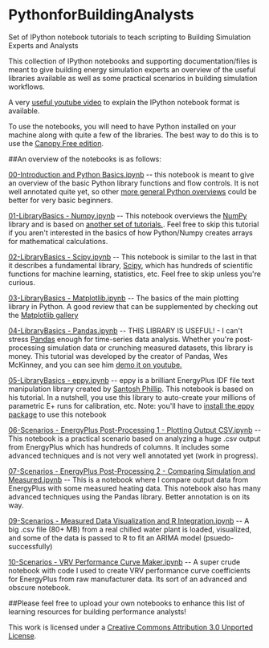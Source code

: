 PythonforBuildingAnalysts
=========================

Set of IPython notebook tutorials to teach scripting to Building Simulation Experts and Analysts

This collection of IPython notebooks and supporting documentation/files is meant to give building energy simulation experts an overview of the useful libraries available as well as some practical scenarios in building simulation workflows.

A very [useful youtube video](https://www.youtube.com/watch?v=H6dLGQw9yFQ) to explain the IPython notebook format is available.

To use the notebooks, you will need to have Python installed on your machine along with quite a few of the libraries. The best way to do this is to use the [Canopy Free edition](https://www.enthought.com/products/canopy/).

##An overview of the notebooks is as follows:

[00-Introduction and Python Basics.ipynb](http://nbviewer.ipython.org/github/cmiller8/PythonforBuildingAnalysts/blob/master/00-Introduction%20and%20Python%20Basics.ipynb) -- this notebook is meant to give an overview of the basic Python library functions and flow controls. It is not well annotated quite yet, so other [more general Python overviews](https://www.youtube.com/watch?v=gGKd19EtmqY&list=PLFD8B7CCCDB784595) could be better for very basic beginners.

[01-LibraryBasics - Numpy.ipynb](http://nbviewer.ipython.org/github/cmiller8/PythonforBuildingAnalysts/blob/master/01-LibraryBasics%20-%20Numpy.ipynb) -- This notebook overviews the [NumPy](http://www.numpy.org/) library and is based on [another set of tutorials.](https://github.com/jrjohansson/scientific-python-lectures). Feel free to skip this tutorial if you aren't interested in the basics of how Python/Numpy creates arrays for mathematical calculations.

[02-LibraryBasics - Scipy.ipynb](http://nbviewer.ipython.org/github/cmiller8/PythonforBuildingAnalysts/blob/master/02-LibraryBasics%20-%20Scipy.ipynb) -- This notebook is similar to the last in that it describes a fundamental library, [Scipy](http://www.scipy.org/), which has hundreds of scientific functions for machine learning, statistics, etc. Feel free to skip unless you're curious.

[03-LibraryBasics - Matplotlib.ipynb](http://nbviewer.ipython.org/github/cmiller8/PythonforBuildingAnalysts/blob/master/03-LibraryBasics%20-%20Matplotlib.ipynb) -- The basics of the main plotting library in Python. A good review that can be supplemented by checking out the [Matplotlib gallery](http://matplotlib.org/gallery.html)

[04-LibraryBasics - Pandas.ipynb](http://nbviewer.ipython.org/github/cmiller8/PythonforBuildingAnalysts/blob/master/04-LibraryBasics%20-%20Pandas.ipynb) -- THIS LIBRARY IS USEFUL! - I can't stress [Pandas](http://pandas.pydata.org/) enough for time-series data analysis. Whether you're post-processing simulation data or crunching measured datasets, this library is money. This tutorial was developed by the creator of Pandas, Wes McKinney, and you can see him [demo it on youtube.](https://www.youtube.com/watch?v=w26x-z-BdWQ&feature=youtu.be)

[05-LibraryBasics - eppy.ipynb](http://nbviewer.ipython.org/github/cmiller8/PythonforBuildingAnalysts/blob/master/05-LibraryBasics%20-%20eppy.ipynb) -- eppy is a brilliant EnergyPlus IDF file text manipulation library created by [Santosh Phillip](https://github.com/santoshphilip). This notebook is based on his tutorial. In a nutshell, you use this library to auto-create your millions of parametric E+ runs for calibration, etc. Note: you'll have to [install the eppy package](https://pypi.python.org/pypi/eppy/0.4.6) to use this notebook

[06-Scenarios - EnergyPlus Post-Processing 1 - Plotting Output CSV.ipynb](http://nbviewer.ipython.org/github/cmiller8/PythonforBuildingAnalysts/blob/master/06-Scenarios%20-%20EnergyPlus%20Post-Processing%201%20-%20Plotting%20Output%20CSV.ipynb) -- This notebook is a practical scenario based on analyzing a huge .csv output from EnergyPlus which has hundreds of columns. It includes some advanced techniques and is not very well annotated yet (work in progress).

[07-Scenarios - EnergyPlus Post-Processing 2 - Comparing Simulation and Measured.ipynb](http://nbviewer.ipython.org/github/cmiller8/PythonforBuildingAnalysts/blob/master/07-Scenarios%20-%20EnergyPlus%20Post-Processing%202%20-%20Comparing%20Simulation%20and%20Measured.ipynb) -- This is a notebook where I compare output data from EnergyPlus with some measured heating data. This notebook also has many advanced techniques using the Pandas library. Better annotation is on its way.

[09-Scenarios - Measured Data Visualization and R Integration.ipynb](http://nbviewer.ipython.org/github/cmiller8/PythonforBuildingAnalysts/blob/master/09-Scenarios%20-%20Measured%20Data%20Visualization%20and%20R%20Integration.ipynb) -- A big .csv file (80+ MB) from a real chilled water plant is loaded, visualized, and some of the data is passed to R to fit an ARIMA model (psuedo-successfully)

[10-Scenarios - VRV Performance Curve Maker.ipynb](http://nbviewer.ipython.org/github/cmiller8/PythonforBuildingAnalysts/blob/master/10-Scenarios%20-%20VRV%20Performance%20Curve%20Maker.ipynb) -- A super crude notebook with code I used to create VRV performance curve coefficients for EnergyPlus from raw manufacturer data. Its sort of an advanced and obscure notebook.

##Please feel free to upload your own notebooks to enhance this list of learning resources for building performance analysts!

This work is licensed under a [Creative Commons Attribution 3.0 Unported License](http://creativecommons.org/licenses/by/3.0/).
